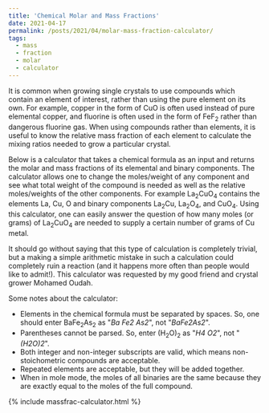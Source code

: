 ```yaml
---
title: 'Chemical Molar and Mass Fractions'
date: 2021-04-17
permalink: /posts/2021/04/molar-mass-fraction-calculator/
tags:
  - mass
  - fraction
  - molar
  - calculator
---
```


It is common when growing single crystals to use compounds which contain an element of interest, rather than using the pure element on its own. For example, copper in the form of CuO is often used instead of pure elemental copper, and fluorine is often used in the form of FeF<sub>2</sub> rather than dangerous fluorine gas. When using compounds rather than elements, it is useful to know the relative mass fraction of each element to calculate the mixing ratios needed to grow a particular crystal. 

Below is a calculator that takes a chemical formula as an input and returns the molar and mass fractions of its elemental and binary components. The calculator allows one to change the moles/weight of any component and see what total weight of the compound is needed as well as the relative moles/weights of the other components. For example La<sub>2</sub>CuO<sub>4</sub> contains the elements La, Cu, O and binary components La<sub>2</sub>Cu, La<sub>2</sub>O<sub>4</sub>, and CuO<sub>4</sub>. Using this calculator, one can easily answer the question of how many moles (or grams) of La<sub>2</sub>CuO<sub>4</sub> are needed to supply a certain number of grams of Cu metal. 

It should go without saying that this type of calculation is completely trivial, but a making a simple arithmetic mistake in such a calculation could completely ruin a reaction (and it happens more often than people would like to admit!). This calculator was requested by my good friend and crystal grower Mohamed Oudah.

Some notes about the calculator:
- Elements in the chemical formula must be separated by spaces. So, one should enter BaFe<sub>2</sub>As<sub>2</sub> as "*Ba Fe2 As2*", not "*BaFe2As2*".
- Parentheses cannot be parsed. So, enter (H<sub>2</sub>O)<sub>2</sub> as "*H4 O2*", not "*(H2O)2*". 
- Both integer and non-integer subscripts are valid, which means non-stoichometric compounds are acceptable.
- Repeated elements are acceptable, but they will be added together.
- When in mole mode, the moles of all binaries are the same because they are exactly equal to the moles of the full compound.

{% include massfrac-calculator.html %}
